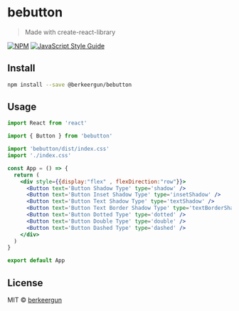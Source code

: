 # bebutton

> Made with create-react-library

[![NPM](https://img.shields.io/npm/v/@berkeergun/bebutton.svg)](https://www.npmjs.com/package/@berkeergun/bebutton) [![JavaScript Style Guide](https://img.shields.io/badge/code_style-standard-brightgreen.svg)](https://standardjs.com)

## Install

```bash
npm install --save @berkeergun/bebutton
```

## Usage

```jsx
import React from 'react'

import { Button } from 'bebutton'

import 'bebutton/dist/index.css'
import './index.css'

const App = () => {
  return (
    <div style={{display:"flex" , flexDirection:"row"}}>
      <Button text='Button Shadow Type' type='shadow' />
      <Button text='Button Inset Shadow Type' type='insetShadow' />
      <Button text='Button Text Shadow Type' type='textShadow' />
      <Button text='Button Text Border Shadow Type' type='textBorderShadow' />
      <Button text='Button Dotted Type' type='dotted' />
      <Button text='Button Double Type' type='double' />
      <Button text='Button Dashed Type' type='dashed' />
    </div>
  )
}

export default App
```

## License

MIT © [berkeergun](https://github.com/berkeergun)

